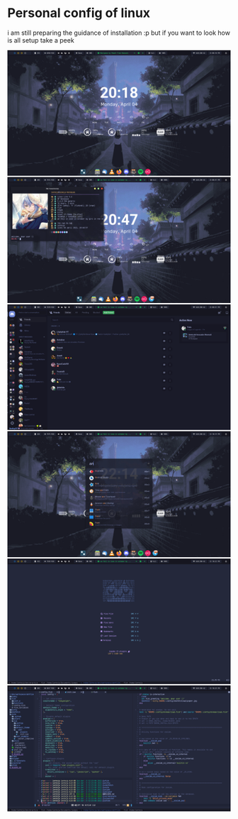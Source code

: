 # Personal config of linux

i am still preparing the guidance of installation :p
but if you want to look how is all setup take a peek

![wallpaper](/screenshots/screen1.png)
![wallpaper](/screenshots/screen2.png)
![wallpaper](/screenshots/screen3.png)
![wallpaper](/screenshots/screen4.png)
![wallpaper](/screenshots/screen5.png)
![wallpaper](/screenshots/screen6.png)
